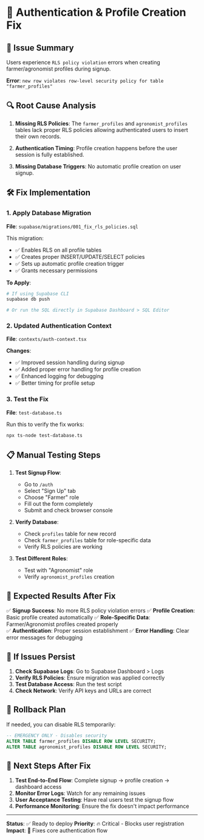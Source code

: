 # 🔧 Authentication & Profile Creation Fix

## 🚨 Issue Summary
Users experience `RLS policy violation` errors when creating farmer/agronomist profiles during signup.

**Error**: `new row violates row-level security policy for table "farmer_profiles"`

## 🔍 Root Cause Analysis

1. **Missing RLS Policies**: The `farmer_profiles` and `agronomist_profiles` tables lack proper RLS policies allowing authenticated users to insert their own records.

2. **Authentication Timing**: Profile creation happens before the user session is fully established.

3. **Missing Database Triggers**: No automatic profile creation on user signup.

## 🛠️ Fix Implementation

### 1. Apply Database Migration

**File**: `supabase/migrations/001_fix_rls_policies.sql`

This migration:
- ✅ Enables RLS on all profile tables
- ✅ Creates proper INSERT/UPDATE/SELECT policies
- ✅ Sets up automatic profile creation trigger
- ✅ Grants necessary permissions

**To Apply**:
```bash
# If using Supabase CLI
supabase db push

# Or run the SQL directly in Supabase Dashboard > SQL Editor
```

### 2. Updated Authentication Context

**File**: `contexts/auth-context.tsx`

**Changes**:
- ✅ Improved session handling during signup
- ✅ Added proper error handling for profile creation
- ✅ Enhanced logging for debugging
- ✅ Better timing for profile setup

### 3. Test the Fix

**File**: `test-database.ts`

Run this to verify the fix works:
```bash
npx ts-node test-database.ts
```

## 📋 Manual Testing Steps

1. **Test Signup Flow**:
   - Go to `/auth`
   - Select "Sign Up" tab
   - Choose "Farmer" role
   - Fill out the form completely
   - Submit and check browser console

2. **Verify Database**:
   - Check `profiles` table for new record
   - Check `farmer_profiles` table for role-specific data
   - Verify RLS policies are working

3. **Test Different Roles**:
   - Test with "Agronomist" role
   - Verify `agronomist_profiles` creation

## 🎯 Expected Results After Fix

✅ **Signup Success**: No more RLS policy violation errors
✅ **Profile Creation**: Basic profile created automatically
✅ **Role-Specific Data**: Farmer/Agronomist profiles created properly  
✅ **Authentication**: Proper session establishment
✅ **Error Handling**: Clear error messages for debugging

## 🚨 If Issues Persist

1. **Check Supabase Logs**: Go to Supabase Dashboard > Logs
2. **Verify RLS Policies**: Ensure migration was applied correctly
3. **Test Database Access**: Run the test script
4. **Check Network**: Verify API keys and URLs are correct

## 🔄 Rollback Plan

If needed, you can disable RLS temporarily:
```sql
-- EMERGENCY ONLY - Disables security
ALTER TABLE farmer_profiles DISABLE ROW LEVEL SECURITY;
ALTER TABLE agronomist_profiles DISABLE ROW LEVEL SECURITY;
```

## 🎉 Next Steps After Fix

1. **Test End-to-End Flow**: Complete signup → profile creation → dashboard access
2. **Monitor Error Logs**: Watch for any remaining issues
3. **User Acceptance Testing**: Have real users test the signup flow
4. **Performance Monitoring**: Ensure the fix doesn't impact performance

---

**Status**: ✅ Ready to deploy
**Priority**: 🔥 Critical - Blocks user registration
**Impact**: 🎯 Fixes core authentication flow